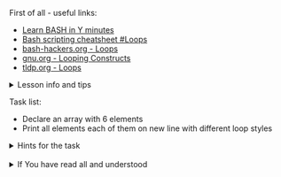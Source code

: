 First of all - useful links:

- [Learn BASH in Y minutes](https://learnxinyminutes.com/docs/bash/)
- [Bash scripting cheatsheet #Loops](https://devhints.io/bash#loops)
- [bash-hackers.org - Loops](https://wiki.bash-hackers.org/syntax/ccmd/start?q=loop&do=search)
- [gnu.org - Looping Constructs](https://www.gnu.org/software/bash/manual/html_node/Looping-Constructs.html)
- [tldp.org - Loops](https://tldp.org/LDP/abs/html/loops1.html)

<details><summary>Lesson info and tips</summary>
<pre>
<strong>UNTIL construction:</strong>
  until CONDITION; do
    consequent-commands;
  done<br>
<strong>WHILE construction:</strong>
  while CONDITION; do
    consequent-commands;
  done<br>
<strong>FOR-IN construction:</strong>
  for VARIABLE in […] ; do
    commands;
  done<br>
<strong>C-FOR construction:</strong>
  for (( INIT ; CONDITION ; INCREMENT )) ; do
    commands;
  done
</pre>
</details>

Task list:
- Declare an array with 6 elements
- Print all elements each of them on new line with different loop styles

<details><summary>Hints for the task</summary>
<pre>
<strong>Task 1:</strong>
  $ array=(one two three four five six)<br>
<strong>Task 2:</strong>
  $ c=0
  $ until [ $c -eq ${#array[@]} ]; do
  > echo ${array[$c]};
  > ((c++));
  > done
  $ c=0
  $ while [ $c -lt ${#array[@]} ]; do
  > echo ${array[$c]};
  > ((c++));
  > done
  $ for item in "${array[@]}"; do
  > echo "$item";
  > done
  $ for (( c=0 ; c < ${#array[@]} ; c++ )); do 
  > echo ${array[$c]};
  > done
</pre>
</details>
<br>
<details><summary>If You have read all and understood</summary>
<pre>
`touch IReadAllAndUndnderstood`{{exec}}
</pre>
